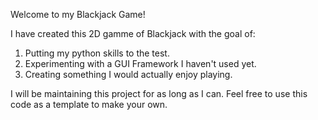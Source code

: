 Welcome to my Blackjack Game!

I have created this 2D gamme of Blackjack with the goal of:
1. Putting my python skills to the test.
2. Experimenting with a GUI Framework I haven't used yet.
3. Creating something I would actually enjoy playing.

I will be maintaining this project for as long as I can. Feel free to use this code 
as a template to make your own.